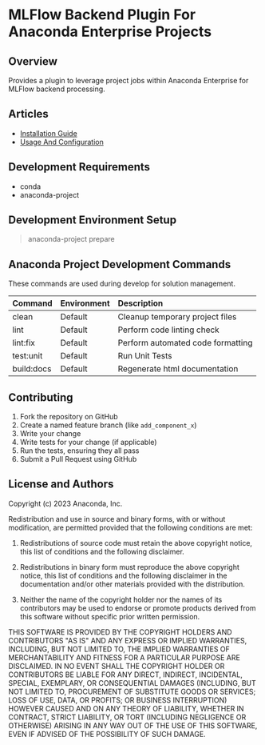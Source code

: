 # MLFlow Backend Plugin For Anaconda Enterprise Projects

## Overview

Provides a plugin to leverage project jobs within Anaconda Enterprise for MLFlow backend processing.


Articles
--------
* [Installation Guide](docs/source/installation_guide.md)
* [Usage And Configuration](docs/source/usage_and_configuration.md)


## Development Requirements

* conda
* anaconda-project

## Development Environment Setup

> anaconda-project prepare

## Anaconda Project Development Commands

These commands are used during develop for solution management.

| Command    | Environment | Description                       |
|------------|-------------|:----------------------------------|
| clean      | Default     | Cleanup temporary project files   |
| lint       | Default     | Perform code linting check        |
| lint:fix   | Default     | Perform automated code formatting |
| test:unit  | Default     | Run Unit Tests                    |
| build:docs | Default     | Regenerate html documentation     |

## Contributing

1. Fork the repository on GitHub
2. Create a named feature branch (like `add_component_x`)
3. Write your change
4. Write tests for your change (if applicable)
5. Run the tests, ensuring they all pass
6. Submit a Pull Request using GitHub

## License and Authors

Copyright (c) 2023 Anaconda, Inc.

Redistribution and use in source and binary forms, with or without
modification, are permitted provided that the following conditions are
met:

1. Redistributions of source code must retain the above copyright
notice, this list of conditions and the following disclaimer.

2. Redistributions in binary form must reproduce the above copyright
notice, this list of conditions and the following disclaimer in the
documentation and/or other materials provided with the distribution.

3. Neither the name of the copyright holder nor the names of its
contributors may be used to endorse or promote products derived from
this software without specific prior written permission.

THIS SOFTWARE IS PROVIDED BY THE COPYRIGHT HOLDERS AND CONTRIBUTORS "AS
IS" AND ANY EXPRESS OR IMPLIED WARRANTIES, INCLUDING, BUT NOT LIMITED
TO, THE IMPLIED WARRANTIES OF MERCHANTABILITY AND FITNESS FOR A
PARTICULAR PURPOSE ARE DISCLAIMED. IN NO EVENT SHALL THE COPYRIGHT
HOLDER OR CONTRIBUTORS BE LIABLE FOR ANY DIRECT, INDIRECT, INCIDENTAL,
SPECIAL, EXEMPLARY, OR CONSEQUENTIAL DAMAGES (INCLUDING, BUT NOT LIMITED
TO, PROCUREMENT OF SUBSTITUTE GOODS OR SERVICES; LOSS OF USE, DATA, OR
PROFITS; OR BUSINESS INTERRUPTION) HOWEVER CAUSED AND ON ANY THEORY OF
LIABILITY, WHETHER IN CONTRACT, STRICT LIABILITY, OR TORT (INCLUDING
NEGLIGENCE OR OTHERWISE) ARISING IN ANY WAY OUT OF THE USE OF THIS
SOFTWARE, EVEN IF ADVISED OF THE POSSIBILITY OF SUCH DAMAGE.